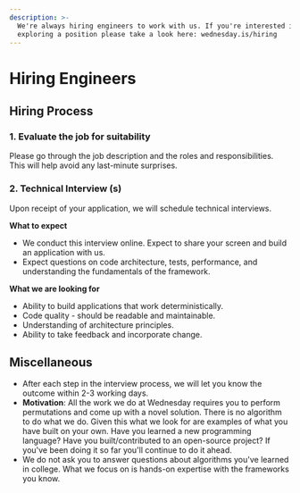 ```yaml
---
description: >-
  We're always hiring engineers to work with us. If you're interested in
  exploring a position please take a look here: wednesday.is/hiring
---
```


# Hiring Engineers

## Hiring Process

### 1. Evaluate the job for suitability

Please go through the job description and the roles and responsibilities. This will help avoid any last-minute surprises.

### 2. Technical Interview \(s\)

Upon receipt of your application, we will schedule technical interviews.

**What to expect**

* We conduct this interview online. Expect to share your screen and build an application with us.
* Expect questions on code architecture, tests, performance, and understanding the fundamentals of the framework.

**What we are looking for**

* Ability to build applications that work deterministically.
* Code quality - should be readable and maintainable.
* Understanding of architecture principles.
* Ability to take feedback and incorporate change.

## **Miscellaneous**

* After each step in the interview process, we will let you know the outcome within 2-3 working days.
* **Motivation**: All the work we do at Wednesday requires you to perform permutations and come up with a novel solution. There is no algorithm to do what we do. Given this what we look for are examples of what you have built on your own. Have you learned a new programming language? Have you built/contributed to an open-source project? If you've been doing it so far you'll continue to do it ahead.
* We do not ask you to answer questions about algorithms you've learned in college. What we focus on is hands-on expertise with the frameworks you know.

